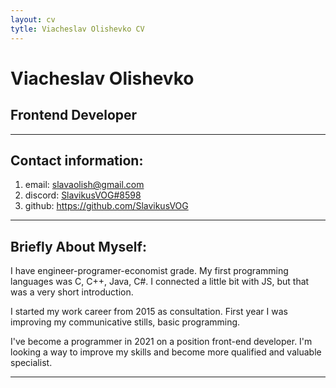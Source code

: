 ```yaml
---
layout: cv
tytle: Viacheslav Olishevko CV
---
```

# Viacheslav Olishevko

## Frontend Developer

***

## Contact information:

1. email: slavaolish@gmail.com
2. discord: [SlavikusVOG#8598](https://discordapp.com/users/325330070724149249)
3. github: https://github.com/SlavikusVOG

***

## Briefly About Myself:

<p>I have engineer-programer-economist grade. My first programming languages was C, C++, Java, C#. I connected a little bit with JS, but that was a very short introduction.</p>

<p>I started my work career from 2015 as consultation. First year I was improving my communicative stills, basic programming.</p>

<p>I've become a programmer in 2021 on a position front-end developer. I'm looking a way to improve my skills and become more qualified and valuable specialist.</p>

***

